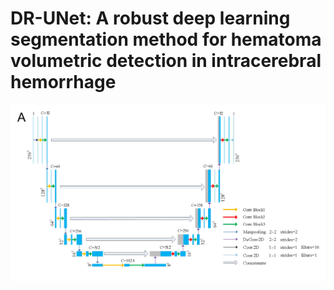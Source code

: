 # DR-UNet: A robust deep learning segmentation method for hematoma volumetric detection in intracerebral hemorrhage

![](figures\dr-unet.jpg)



